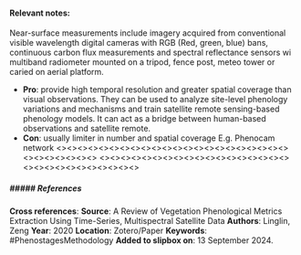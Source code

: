 #### **Relevant notes**:
Near-surface measurements include imagery acquired from conventional visible wavelength digital cameras with RGB (Red, green, blue) bans, continuous carbon flux measurements and spectral reflectance sensors wi multiband radiometer mounted on a tripod, fence post, meteo tower or caried on aerial platform.
- **Pro**: provide high temporal resolution and greater spatial coverage than visual observations. They can be used to analyze site-level phenology variations and mechanisms and train satellite remote sensing-based phenology models. It can act as a bridge between human-based observations and satellite remote. 
- **Con**: usually limiter in number and spatial coverage
E.g. Phenocam network
<><><><><><><><><><><><><><><><><><><><><><><><><><><><><>
<><><><><><><><><><><><><><><><><><><><><><><><><><><><><>
##### ##### References
**Cross references**: 
**Source**: A Review of Vegetation Phenological Metrics Extraction Using Time-Series, Multispectral Satellite Data
**Authors**: Linglin, Zeng
**Year**: 2020
**Location**: Zotero/Paper
**Keywords**: #PhenostagesMethodology
**Added to slipbox on**: 13 September 2024. 